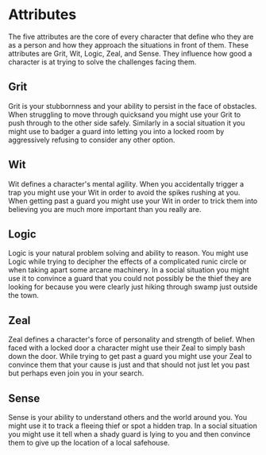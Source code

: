 # Attributes
The five attributes are the core of every character that define who they are as a person and how they approach the situations in front of them.
These attributes are Grit, Wit, Logic, Zeal, and Sense. They influence how good a character is at trying to solve the challenges facing them.

## Grit
Grit is your stubbornness and your ability to persist in the face of obstacles. When struggling to move through quicksand you might use your Grit to push through to the other side safely. Similarly in a social situation it you might use to badger a guard into letting you into a locked room by aggressively refusing to consider any other option.

## Wit
Wit defines a character's mental agility. When you accidentally trigger a trap you might use your Wit in order to avoid the spikes rushing at you. When getting past a guard you might use your Wit in order to trick them into believing you are much more important than you really are.

## Logic
Logic is your natural problem solving and ability to reason. You might use Logic while trying to decipher the effects of a complicated runic circle or when taking apart some arcane machinery. In a social situation you might use it to convince a guard that you could not possibly be the thief they are looking for because you were clearly just hiking through swamp just outside the town.

## Zeal
Zeal defines a character's force of personality and strength of belief. When faced with a locked door a character might use their Zeal to simply bash down the door. While trying to get past a guard you might use your Zeal to convince them that your cause is just and that should not just let you past but perhaps even join you in your search.

## Sense
Sense is your ability to understand others and the world around you. You might use it to track a fleeing thief or spot a hidden trap. In a social situation you might use it tell when a shady guard is lying to you and then convince them to give up the location of a local safehouse.
